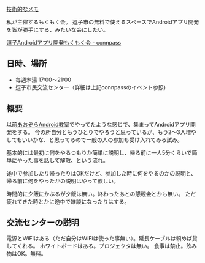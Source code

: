 [技術的なメモ](%E6%8A%80%E8%A1%93%E7%9A%84%E3%81%AA%E3%83%A1%E3%83%A2)

私が主催するもくもく会。
逗子市の無料で使えるスペースでAndroidアプリ開発を皆が勝手にする、みたいな会にしたい。

[逗子Androidアプリ開発もくもく会 - connpass](https://zushi-android-mokmok.connpass.com/)

## 日時、場所

- 毎週木湯 17:00〜21:00
- 逗子市民交流センター（詳細は上記connpassのイベント参照)

## 概要

以前[あおぞらAndroid教室](%E3%81%82%E3%81%8A%E3%81%9E%E3%82%89Android%E6%95%99%E5%AE%A4)でやってたような感じで、集まってAndroidアプリ開発をする。
今の所自分ともうひとりでやろうと思っているが、もう2〜3人増やしてもいいかな、と思ってるので一般の人の参加も受け入れてみる試み。

基本的には最初に何をやるつもりか簡単に説明し、帰る前に一人5分くらいで簡単にやった事を話して解散、という流れ。

途中で参加したり帰ったりはOKだけど、参加した時に何をやるのかの説明と、帰る前に何をやったかの説明はやって欲しい。

時間的に夕飯にかぶるが夕飯は無い。終わったあとの懇親会とかも無い。
ただ疲れてきた時とかに途中で雑談になったりはする。

## 交流センターの説明

電源とWiFiはある（ただ自分はWiFiは使った事無い）。延長ケーブルは頼めば貸してくれる。
ホワイトボードはある。プロジェクタは無い。
食事は禁止。飲み物はOK。無料。